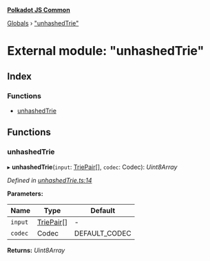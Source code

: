 **[Polkadot JS Common](../README.md)**

[Globals](../globals.md) › ["unhashedTrie"](_unhashedtrie_.md)

# External module: "unhashedTrie"

## Index

### Functions

* [unhashedTrie](_unhashedtrie_.md#unhashedtrie)

## Functions

###  unhashedTrie

▸ **unhashedTrie**(`input`: [TriePair](../interfaces/_types_.triepair.md)[], `codec`: Codec): *Uint8Array*

*Defined in [unhashedTrie.ts:14](https://github.com/polkadot-js/common/blob/dc55f21/packages/trie-hash/src/unhashedTrie.ts#L14)*

**Parameters:**

Name | Type | Default |
------ | ------ | ------ |
`input` | [TriePair](../interfaces/_types_.triepair.md)[] | - |
`codec` | Codec |  DEFAULT_CODEC |

**Returns:** *Uint8Array*